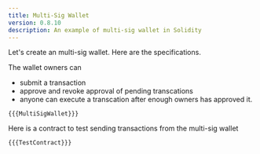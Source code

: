 ```yaml
---
title: Multi-Sig Wallet
version: 0.8.10
description: An example of multi-sig wallet in Solidity
---
```


Let's create an multi-sig wallet. Here are the specifications.

The wallet owners can

- submit a transaction
- approve and revoke approval of pending transcations
- anyone can execute a transcation after enough owners has approved it.

```solidity
{{{MultiSigWallet}}}
```

Here is a contract to test sending transactions from the multi-sig wallet

```solidity
{{{TestContract}}}
```

